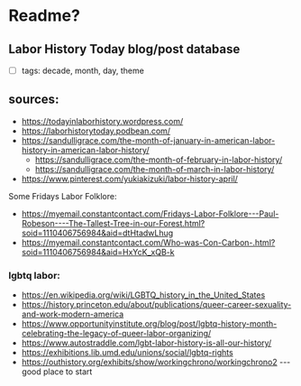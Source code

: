 # Readme?

## Labor History Today blog/post database

- [ ] tags: decade, month, day, theme

## sources:

- https://todayinlaborhistory.wordpress.com/
- https://laborhistorytoday.podbean.com/
- https://sandulligrace.com/the-month-of-january-in-american-labor-history-in-american-labor-history/
    - https://sandulligrace.com/the-month-of-february-in-labor-history/ 
    - https://sandulligrace.com/the-month-of-march-in-labor-history/ 
- https://www.pinterest.com/yukiakizuki/labor-history-april/ 

Some Fridays Labor Folklore:
- https://myemail.constantcontact.com/Fridays-Labor-Folklore---Paul-Robeson----The-Tallest-Tree-in-our-Forest.html?soid=1110406756984&aid=dtHtadwLhug
- https://myemail.constantcontact.com/Who-was-Con-Carbon-.html?soid=1110406756984&aid=HxYcK_xQB-k


### lgbtq labor:

- https://en.wikipedia.org/wiki/LGBTQ_history_in_the_United_States
- https://history.princeton.edu/about/publications/queer-career-sexuality-and-work-modern-america
- https://www.opportunityinstitute.org/blog/post/lgbtq-history-month-celebrating-the-legacy-of-queer-labor-organizing/
- https://www.autostraddle.com/lgbt-labor-history-is-all-our-history/
- https://exhibitions.lib.umd.edu/unions/social/lgbtq-rights
- https://outhistory.org/exhibits/show/workingchrono/workingchrono2 --- good place to start
